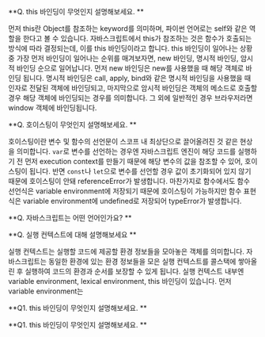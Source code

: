 **Q. this 바인딩이 무엇인지 설명해보세요. **

먼저 this란 Object를 참조하는 keyword를 의미하며, 파이썬 언어로는 self와 같은 역할을 한다고 볼 수 있습니다. 자바스크립트에서 this가 참조하는 것은 함수가 호출되는 방식에 따라 결정되는데, 이를 this 바인딩이라고 합니다. this 바인딩이 일어나는 상황 중 가장 먼저 바인딩이 일어나는 순위를 매겨보자면, new 바인딩, 명시적 바인딩, 암시적 바인딩 순으로 일어납니다. 먼저 new 바인딩은 new를 사용했을 때 해당 객체로 바인딩 됩니다. 명시적 바인딩은 call, apply, bind와 같은 명시적 바인딩을 사용했을 때 인자로 전달된 객체에 바인딩되고, 마지막으로 암시적 바인딩은 객체의 메소드로 호출할 경우 해당 객체에 바인딩되는 경우를 의미합니다. 그 외에 일반적인 경우 브라우저라면 window 객체에 바인딩됩니다.



**Q. 호이스팅이 무엇인지 설명해보세요. **

호이스팅이란 변수 및 함수의 선언문이 스코프 내 최상단으로 끌어올려진 것 같은 현상을 의미합니다. `var`로 변수를 선언하는 경우엔 자바스크립트 엔진이 해당 코드를 실행하기 전 먼저 execution context를 만들기 때문에 해당 변수의 값을 참조할 수 있어, 호이스팅이 됩니다. 반면 `const`나 `let`으로 변수를 선언할 경우 값이 초기화되어 있지 않기 때문에 호이스팅이 안돼 referenceError가 발생합니다. 마찬가지로 함수에서도 함수 선언식은 variable environment에 저장되기 때문에 호이스팅이 가능하지만 함수 표현식은 variable environment에 undefined로 저장되어 typeError가 발생합니다.



**Q. 자바스크립트는 어떤 언어인가요? **





**Q. 실행 컨텍스트에 대해 설명해보세요 **

실행 컨텍스트는 실행할 코드에 제공할 환경 정보들을 모아놓은 객체를 의미합니다. 자바스크립트는 동일한 환경에 있는 환경 정보들을 모은 실행 컨텍스트를 콜스택에 쌓아올린 후 실행하여 코드의 환경과 순서를 보장할 수 있게 됩니다. 실행 컨텍스트 내부엔 variable environment, lexical environment, this 바인딩이 있습니다. 먼저 variable environment는 



**Q1. this 바인딩이 무엇인지 설명해보세요. **





**Q1. this 바인딩이 무엇인지 설명해보세요. **